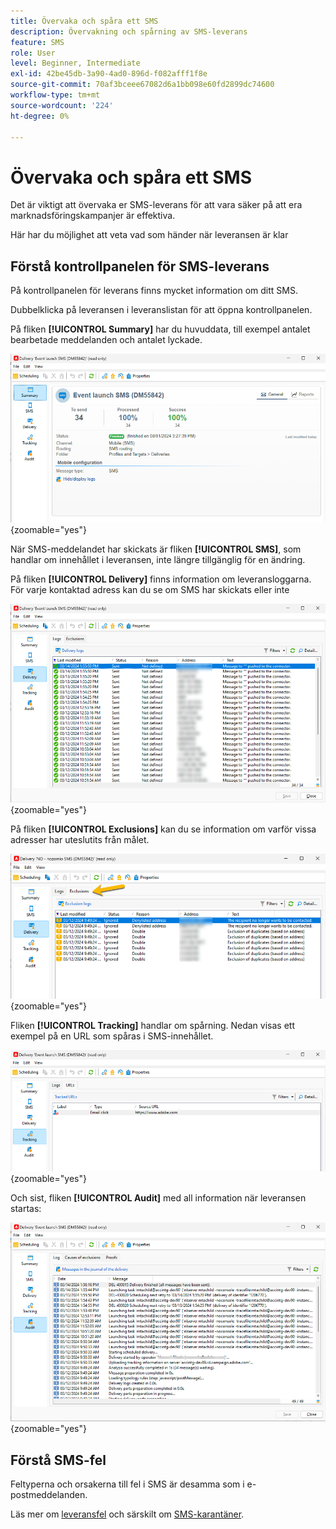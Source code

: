 ```yaml
---
title: Övervaka och spåra ett SMS
description: Övervakning och spårning av SMS-leverans
feature: SMS
role: User
level: Beginner, Intermediate
exl-id: 42be45db-3a90-4ad0-896d-f082afff1f8e
source-git-commit: 70af3bceee67082d6a1bb098e60fd2899dc74600
workflow-type: tm+mt
source-wordcount: '224'
ht-degree: 0%

---
```


# Övervaka och spåra ett SMS

Det är viktigt att övervaka er SMS-leverans för att vara säker på att era marknadsföringskampanjer är effektiva.

Här har du möjlighet att veta vad som händer när leveransen är klar

## Förstå kontrollpanelen för SMS-leverans

På kontrollpanelen för leverans finns mycket information om ditt SMS.

Dubbelklicka på leveransen i leveranslistan för att öppna kontrollpanelen.

På fliken **[!UICONTROL Summary]** har du huvuddata, till exempel antalet bearbetade meddelanden och antalet lyckade.

![](assets/sms_summary.png){zoomable="yes"}

När SMS-meddelandet har skickats är fliken **[!UICONTROL SMS]**, som handlar om innehållet i leveransen, inte längre tillgänglig för en ändring.

På fliken **[!UICONTROL Delivery]** finns information om leveransloggarna. För varje kontaktad adress kan du se om SMS har skickats eller inte

![](assets/sms_deliverylogs.png){zoomable="yes"}

På fliken **[!UICONTROL Exclusions]** kan du se information om varför vissa adresser har uteslutits från målet.

![](assets/sms_exclusions.png){zoomable="yes"}

Fliken **[!UICONTROL Tracking]** handlar om spårning. Nedan visas ett exempel på en URL som spåras i SMS-innehållet.

![](assets/sms_trackinglogs.png){zoomable="yes"}

Och sist, fliken **[!UICONTROL Audit]** med all information när leveransen startas:

![](assets/sms_audit.png){zoomable="yes"}

## Förstå SMS-fel

Feltyperna och orsakerna till fel i SMS är desamma som i e-postmeddelanden.

Läs mer om [leveransfel](../delivery-failures.md) och särskilt om [SMS-karantäner](../delivery-failures.md#sms-quarantines).
